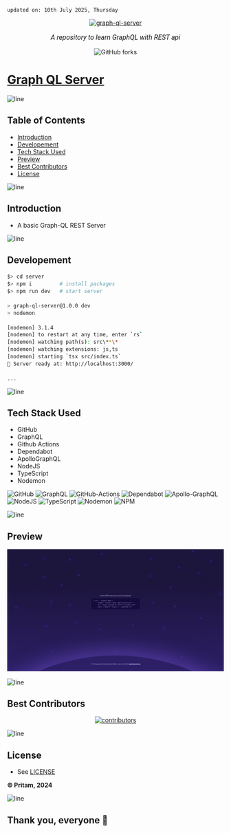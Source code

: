     updated on: 10th July 2025, Thursday

<div align=center>
    <a href="https://github.com/warmachine028/graph-ql-server">
        <img width="200" src="https://upload.wikimedia.org/wikipedia/commons/1/17/GraphQL_Logo.svg" alt="graph-ql-server">
    </a>
    <p style="font-family: roboto, calibri; font-size:12pt; font-style:italic"> A repository to learn GraphQL with REST api </p>
    <a src="https://github.com/warmachine028/graph-ql-server/forks">
        <img alt="GitHub forks" src="https://img.shields.io/github/forks/warmachine028/graph-ql-server">
    </a>
</div>

# [Graph QL Server](https://github.com/warmachine028/graph-ql-server)

![line]

## Table of Contents

- [Introduction](#introduction)
- [Developement](#developement)
- [Tech Stack Used](#tech-stack-used)
- [Preview](#preview)
- [Best Contributors](#best-contributors)
- [License](#license)

![line]

## Introduction

- A basic Graph-QL REST Server
  
![line]

## Developement

```sh
$> cd server
$> npm i         # install packages
$> npm run dev   # start server

> graph-ql-server@1.0.0 dev
> nodemon

[nodemon] 3.1.4
[nodemon] to restart at any time, enter `rs`
[nodemon] watching path(s): src\**\*
[nodemon] watching extensions: js,ts
[nodemon] starting `tsx src/index.ts`
🚀 Server ready at: http://localhost:3000/

...
```

![line]

## Tech Stack Used

- GitHub
- GraphQL
- Github Actions
- Dependabot
- ApolloGraphQL
- NodeJS
- TypeScript
- Nodemon

![GitHub](https://img.shields.io/badge/github-%23121011.svg?style=for-the-badge&logo=github&logoColor=white) ![GraphQL](https://img.shields.io/badge/-GraphQL-E10098?style=for-the-badge&logo=graphql&logoColor=white) ![GitHub-Actions](https://img.shields.io/badge/github%20actions-%232671E5.svg?style=for-the-badge&logo=githubactions&logoColor=white) ![Dependabot](https://img.shields.io/badge/dependabot-025E8C?style=for-the-badge&logo=dependabot&logoColor=white) ![Apollo-GraphQL](https://img.shields.io/badge/-ApolloGraphQL-311C87?style=for-the-badge&logo=apollo-graphql) ![NodeJS](https://img.shields.io/badge/node.js-6DA55F?style=for-the-badge&logo=node.js&logoColor=white) ![TypeScript](https://img.shields.io/badge/typescript-%23007ACC.svg?style=for-the-badge&logo=typescript&logoColor=white) ![Nodemon](https://img.shields.io/badge/NODEMON-%23323330.svg?style=for-the-badge&logo=nodemon&logoColor=%BBDEAD) ![NPM](https://img.shields.io/badge/NPM-%23CB3837.svg?style=for-the-badge&logo=npm&logoColor=white)

![line]

## Preview

![Snapshot](.github/preview.png)

![line]

## Best Contributors

<div align="center">
    <a href="https://github.com/warmachine028/graph-ql-server/graphs/contributors">
        <img src="https://contrib.rocks/image?repo=warmachine028/graph-ql-server" alt="contributors"/>
    </a>
</div>

![line]

## License

- See [LICENSE]

**© Pritam, 2024**

![line]

## Thank you, everyone 💚

[markdown badges]: https://github.com/Ileriayo/markdown-badges
[line]: https://user-images.githubusercontent.com/75939390/137615281-3a875960-92cc-407f-97fe-fd2319bdb252.png
[License]: https://github.com/warmachine028/graph-ql-server/blob/main/LICENSE

<!-- 10/07/25 -->
